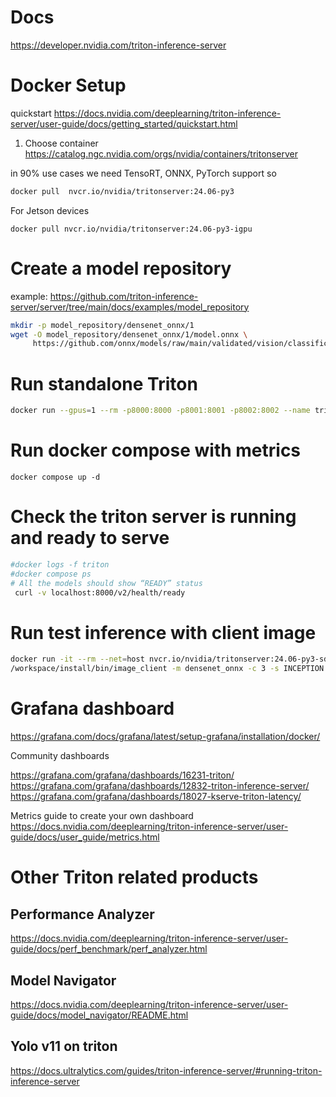 # Docs

https://developer.nvidia.com/triton-inference-server



# Docker Setup

quickstart https://docs.nvidia.com/deeplearning/triton-inference-server/user-guide/docs/getting_started/quickstart.html 

1. Choose container https://catalog.ngc.nvidia.com/orgs/nvidia/containers/tritonserver 

in 90% use cases we need TensoRT, ONNX, PyTorch support so

```bash
docker pull  nvcr.io/nvidia/tritonserver:24.06-py3
```

For Jetson devices 

```
docker pull nvcr.io/nvidia/tritonserver:24.06-py3-igpu
```

# Create a model repository 

example: https://github.com/triton-inference-server/server/tree/main/docs/examples/model_repository 

```bash
mkdir -p model_repository/densenet_onnx/1
wget -O model_repository/densenet_onnx/1/model.onnx \
     https://github.com/onnx/models/raw/main/validated/vision/classification/densenet-121/model/densenet-7.onnx
```

# Run standalone Triton
```bash
docker run --gpus=1 --rm -p8000:8000 -p8001:8001 -p8002:8002 --name triton -v $PWD/model_repository:/models nvcr.io/nvidia/tritonserver:24.06-py3 tritonserver --model-repository=/models
```

# Run docker compose with metrics

```
docker compose up -d
```


# Check the triton server is running and ready to serve

```bash
#docker logs -f triton
#docker compose ps
# All the models should show “READY” status
 curl -v localhost:8000/v2/health/ready
```


# Run test inference with client image

```bash
docker run -it --rm --net=host nvcr.io/nvidia/tritonserver:24.06-py3-sdk
/workspace/install/bin/image_client -m densenet_onnx -c 3 -s INCEPTION /workspace/images/mug.jpg
```



# Grafana dashboard

https://grafana.com/docs/grafana/latest/setup-grafana/installation/docker/

Community dashboards

https://grafana.com/grafana/dashboards/16231-triton/
https://grafana.com/grafana/dashboards/12832-triton-inference-server/ 
https://grafana.com/grafana/dashboards/18027-kserve-triton-latency/


Metrics guide to create your own dashboard
https://docs.nvidia.com/deeplearning/triton-inference-server/user-guide/docs/user_guide/metrics.html 





# Other Triton related products

## Performance Analyzer 

https://docs.nvidia.com/deeplearning/triton-inference-server/user-guide/docs/perf_benchmark/perf_analyzer.html


## Model Navigator

https://docs.nvidia.com/deeplearning/triton-inference-server/user-guide/docs/model_navigator/README.html

## Yolo v11 on triton 

https://docs.ultralytics.com/guides/triton-inference-server/#running-triton-inference-server
